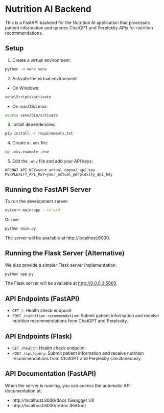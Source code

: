 # Nutrition AI Backend

This is a FastAPI backend for the Nutrition AI application that processes patient information and queries ChatGPT and Perplexity APIs for nutrition recommendations.

## Setup

1. Create a virtual environment:
```bash
python -m venv venv
```

2. Activate the virtual environment:
- On Windows:
```bash
venv\Scripts\activate
```
- On macOS/Linux:
```bash
source venv/bin/activate
```

3. Install dependencies:
```bash
pip install -r requirements.txt
```

4. Create a `.env` file:
```bash
cp .env.example .env
```

5. Edit the `.env` file and add your API keys:
```
OPENAI_API_KEY=your_actual_openai_api_key
PERPLEXITY_API_KEY=your_actual_perplexity_api_key
```

## Running the FastAPI Server

To run the development server:

```bash
uvicorn main:app --reload
```

Or use:

```bash
python main.py
```

The server will be available at http://localhost:8000.

## Running the Flask Server (Alternative)

We also provide a simpler Flask server implementation:

```bash
python app.py
```

The Flask server will be available at http://0.0.0.0:5000.

## API Endpoints (FastAPI)

- `GET /`: Health check endpoint
- `POST /nutrition-recommendation`: Submit patient information and receive nutrition recommendations from ChatGPT and Perplexity.

## API Endpoints (Flask)

- `GET /health`: Health check endpoint
- `POST /api/query`: Submit patient information and receive nutrition recommendations from ChatGPT and Perplexity simultaneously.

## API Documentation (FastAPI)

When the server is running, you can access the automatic API documentation at:
- http://localhost:8000/docs (Swagger UI)
- http://localhost:8000/redoc (ReDoc) 